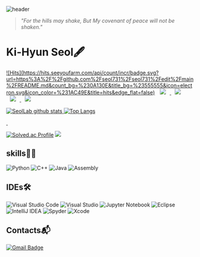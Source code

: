 ![header](https://capsule-render.vercel.app/api?type=waving&color=gradient&customColorList=0,2,2,5,28&height=185&section=header&text=Seol'%20Lab.&fontSize=70&rotate=-2)
> _"For the hills may shake, But My covenant of peace will not be shaken."_

# Ki-Hyun Seol🖋
[![Hits](https://hits.seeyoufarm.com/api/count/incr/badge.svg?  url=https%3A%2F%2Fgithub.com%2Fseol731%2Fseol731%2Fedit%2Fmain%2FREADME.md&count_bg=%230A130E&title_bg=%23555555&icon=electron.svg&icon_color=%231AC49E&title=hits&edge_flat=false)](https://hits.seeyoufarm.com)
 <a href="https://www.instagram.com/key_seol/"><img src="http://img.shields.io/badge/-key_seol-833ab4?style=flat&logo=Instagram&link=https://www.instagram.com/key_seol/"
style="height : auto; margin-left : 10px; margin-right : 10px;"/> 
 <a href="https://velog.io/@seolpark"><img src="http://img.shields.io/badge/-Seol'Lab-72c6db?style=flat&logo=velog&link=https://velog.io/@seolpark"
style="height : auto; margin-left : 10px; margin-right : 10px;"/>
  <a href="https://www.notion.so/Get_Started-9ebf49104de944d19250c6ed4a20708a"><img src="http://img.shields.io/badge/-Get_started-000000?style=flat&logo=notion&link=https://www.notion.so/Get_Started-9ebf49104de944d19250c6ed4a20708a"
style="height : auto; margin-left : 10px; margin-right : 10px;"/>
  <a href="https://seolpark.tistory.com/"><img src="http://img.shields.io/badge/-MyStory-000000?style=flat&logo=Tistory&link=https://seolpark.tistory.com/"
style="height : auto; margin-left : 10px; margin-right : 10px;"/>


   

![SeolLab github stats](https://github-readme-stats.vercel.app/api?username=SeolLab&show_icons=true&theme=chartreuse-dark)
![Top Langs](https://github-readme-stats.vercel.app/api/top-langs/?username=SeolLab&layout=compact&theme=chartreuse-dark)   
   
 &nbsp;     
   
[![Solved.ac Profile](http://mazassumnida.wtf/api/v2/generate_badge?boj=isaiah_54)](https://solved.ac/profile/isaiah_54)
 <img src="http://mazandi.herokuapp.com/api?handle=isaiah_54&theme=warm"/>
   

## skills🧑‍💻
<!-- 
![Spring](https://img.shields.io/badge/Spring-6DB33F.svg?&style=flat&logo=Spring&logoColor=white) -->
![Python](https://img.shields.io/badge/Python-3776AB.svg?&style=flat&logo=Python&logoColor=white)
![C++](https://img.shields.io/badge/c++-%2300599C.svg?style=flat&logo=c%2B%2B&logoColor=white)
![Java](https://img.shields.io/badge/java-%23ED8B00.svg?style=flat&logo=openjdk&logoColor=white)
![Assembly](https://img.shields.io/badge/_-MASM-6E4C13.svg?style=flat)
<!-- ![Android](https://img.shields.io/badge/Android-3DDC84.svg?&style=flat&logo=Android&logoColor=white)
![JavaScript](https://img.shields.io/badge/JavaScript-F7DF1E.svg?&style=flat&logo=JavaScript&logoColor=white)

 -->
<!-- ![TypeScript](https://img.shields.io/badge/TypeScript-3178C6.svg?&style=flat&logo=TypeScript&logoColor=white)
![HTML5](https://img.shields.io/badge/HTML5-E34F26.svg?&style=flat&logo=HTML5&logoColor=white)
![CSS3](https://img.shields.io/badge/CSS3-1572B6.svg?&style=flat&logo=CSS3&logoColor=white)
![MySQL](https://img.shields.io/badge/MySQL-4479A1.svg?&style=flat&logo=MySQL&logoColor=white)
![Oracle](https://img.shields.io/badge/Oracle-F80000.svg?&style=flat&logo=Oracle&logoColor=white) -->
  
  
## IDEs🛠
 
![Visual Studio Code](https://img.shields.io/badge/Visual%20Studio%20Code-0078d7.svg?style=flat&logo=visual-studio-code&logoColor=white)
![Visual Studio](https://img.shields.io/badge/Visual%20Studio-5C2D91.svg?style=flat&logo=visual-studio&logoColor=white)
![Jupyter Notebook](https://img.shields.io/badge/jupyter-%23FA0F00.svg?style=flat&logo=jupyter&logoColor=white)
![Eclipse](https://img.shields.io/badge/Eclipse-FE7A16.svg?style=flat&logo=Eclipse&logoColor=white)
![IntelliJ IDEA](https://img.shields.io/badge/IntelliJIDEA-000000.svg?style=flat&logo=intellij-idea&logoColor=white)
![Spyder](https://img.shields.io/badge/Spyder-838485?style=flat&logo=spyder%20ide&logoColor=maroon)
![Xcode](https://img.shields.io/badge/Xcode-007ACC?style=flat&logo=Xcode&logoColor=white)
 
 
## Contacts:mailbox_with_mail:
[![Gmail Badge](https://img.shields.io/badge/Gmail-d14836?style=flat&logo=Gmail&logoColor=white&link=mailto:seolpark731@gmail.com)](mailto:seolpark731@gmail.com)
<!-- [![Naver Badge](https://img.shields.io/badge/Naver-03C75A?style=flat&logo=Naver&logoColor=white&link=mailto:rlatngus1691@naver.com)](mailto:rlatngus1691@naver.com) -->
